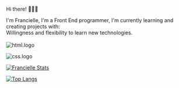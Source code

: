 Hi there! :rocket::rocket::rocket:

I'm Francielle, I'm a Front End programmer, I'm currently learning and creating projects with:<br>
Willingness and flexibility to learn new technologies.
<br>
<br>
<img src="https://img.shields.io/badge/HTML5-E34F26?style=for-the-badge&logo=html5&logoColor=white" alt= "html.logo"/>

<img src="https://img.shields.io/badge/CSS3-1572B6?style=for-the-badge&logo=css3&logoColor=white" alt= "css.logo"/>



[![Francielle Stats](https://github-readme-stats.vercel.app/api?username=francielle1312)](https://github.com/anuraghazra/github-readme-stats)


[![Top Langs](https://github-readme-stats.vercel.app/api/top-langs/?username=francielle1312)](https://github.com/anuraghazra/github-readme-stats)

